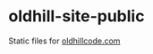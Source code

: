 oldhill-site-public
===================

Static files for [oldhillcode.com](http://oldhillcode.com)
